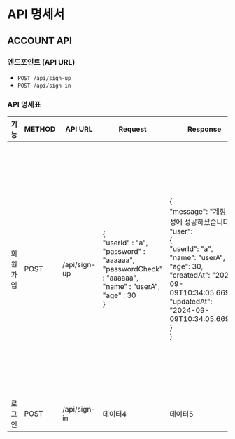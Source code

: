 # API 명세서

## ACCOUNT API

### 엔드포인트 (API URL)
- `POST /api/sign-up`
- `POST /api/sign-in`

### API 명세표

| 기능    | METHOD   | API URL    |Request| Response| Response Error|
|---------------|---------------|---------------|---------------|---------------|---------------|
|회원 가입 | POST  | /api/sign-up  | {<br>"userId" : "a",<br>"password" : "aaaaaa",<br>"passwordCheck" : "aaaaaa",<br>"name" : "userA",<br>"age" : 30<br>}  | {<br>"message": "계정 생성에 성공하셨습니다!",<br>"user": <br>{<br>"userId": "a",<br>"name": "userA",<br>"age": 30,<br>"createdAt": "2024-09-09T10:34:05.669Z",<br>"updatedAt": "2024-09-09T10:34:05.669Z"<br>}<br>}  | #400 body에 올바른 데이터를 기입하지 않았을 경우<br>{"errorMessage": "아이디는 알파벳 소문자와 숫자만 포함할 수 있습니다."}<br>{"errorMessage": "비밀번호는 최소 6자 이상이어야 합니다."}<br>{"errorMessage": "비밀번호 확인에 비밀번호를 입력해주세요."}<br>{"errorMessage": "비밀번호 확인이 일치하지 않습니다."}<br><br>#409 이미 해당 계정이 존재할 경우<br>{"errorMessage": '이미 존재하는 아이디입니다.'}|
|  로그인  | POST  | /api/sign-in  | 데이터4  | 데이터5  | 데이터6  |